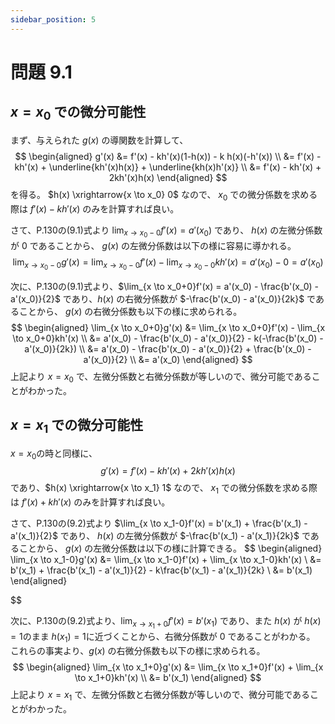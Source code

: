 ```yaml
---
sidebar_position: 5
---
```


# 問題 9.1
## $x=x_0$ での微分可能性
まず、与えられた $g(x)$ の導関数を計算して、
$$
\begin{aligned}
g'(x) &= f'(x) - kh'(x)(1-h(x)) - k h(x)(-h'(x)) \\
&= f'(x) - kh'(x) + \underline{kh'(x)h(x)} + \underline{kh(x)h'(x)} \\
&= f'(x) - kh'(x) + 2kh'(x)h(x)
\end{aligned}
$$
を得る。 $h(x) \xrightarrow{x \to x_0} 0$ なので、 $x_0$ での微分係数を求める際は $f'(x) - kh'(x)$ のみを計算すれば良い。

さて、P.130の(9.1)式より $\lim_{x \to x_0-0}f'(x) = a'(x_0)$ であり、 $h(x)$ の左微分係数が $0$ であることから、 $g(x)$ の左微分係数は以下の様に容易に導かれる。 
$$
\lim_{x \to x_0-0}g'(x) = \lim_{x \to x_0-0}f'(x) - \lim_{x \to x_0-0}kh'(x)
= a'(x_0) - 0 = a'(x_0)
$$

次に、P.130の(9.1)式より、$\lim_{x \to x_0+0}f'(x) = a'(x_0) - \frac{b'(x_0) - a'(x_0)}{2}$ であり、$h(x)$ の右微分係数が $-\frac{b'(x_0) - a'(x_0)}{2k}$ であることから、 $g(x)$ の右微分係数も以下の様に求められる。
$$
\begin{aligned}
\lim_{x \to x_0+0}g'(x) &= \lim_{x \to x_0+0}f'(x) - \lim_{x \to x_0+0}kh'(x) \\
&= a'(x_0) - \frac{b'(x_0) - a'(x_0)}{2} - k(-\frac{b'(x_0) - a'(x_0)}{2k}) \\
&= a'(x_0) - \frac{b'(x_0) - a'(x_0)}{2} + \frac{b'(x_0) - a'(x_0)}{2} \\
&= a'(x_0)
\end{aligned}
$$
上記より $x = x_0$ で、左微分係数と右微分係数が等しいので、微分可能であることがわかった。

## $x=x_1$ での微分可能性
$x=x_0$の時と同様に、
$$
g'(x) = f'(x) - kh'(x) + 2kh'(x)h(x)
$$
であり、$h(x) \xrightarrow{x \to x_1} 1$ なので、 $x_1$ での微分係数を求める際は $f'(x) + kh'(x)$ のみを計算すれば良い。

さて、P.130の(9.2)式より $\lim_{x \to x_1-0}f'(x) = b'(x_1) + \frac{b'(x_1) - a'(x_1)}{2}$ であり、 $h(x)$ の左微分係数が $-\frac{b'(x_1) - a'(x_1)}{2k}$ であることから、 $g(x)$ の左微分係数は以下の様に計算できる。 
$$
\begin{aligned}
\lim_{x \to x_1-0}g'(x) &= \lim_{x \to x_1-0}f'(x) + \lim_{x \to x_1-0}kh'(x) \\
&= b'(x_1) + \frac{b'(x_1) - a'(x_1)}{2} - k\frac{b'(x_1) - a'(x_1)}{2k} \\
&= b'(x_1)
\end{aligned}

$$

次に、P.130の(9.2)式より、$\lim_{x \to x_1+0}f'(x) = b'(x_1)$ であり、また $h(x)$ が $h(x)=1$のまま $h(x_1) = 1$に近づくことから、右微分係数が $0$ であることがわかる。 これらの事実より、$g(x)$ の右微分係数も以下の様に求められる。
$$
\begin{aligned}
\lim_{x \to x_1+0}g'(x) &= \lim_{x \to x_1+0}f'(x) + \lim_{x \to x_1+0}kh'(x) \\
&= b'(x_1)
\end{aligned}
$$
上記より $x = x_1$ で、左微分係数と右微分係数が等しいので、微分可能であることがわかった。